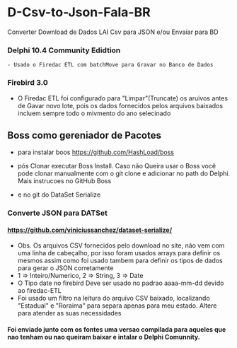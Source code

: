 # D-Csv-to-Json-Fala-BR
Converter Download de Dados LAI Csv para JSON e/ou Envaiar para BD


### Delphi 10.4 Community Edidtion
    - Usado o Firedac ETL com batchMove para Gravar no Banco de Dados
    



### Firebird 3.0
   - O Firedac ETL foi configurado para "Limpar"(Truncate)  os aruivos antes de Gavar novo lote, pois os dados fornecidos pelos arquivos baixados incluem sempre todo o mivmento do ano selecinado

## Boss como gereniador de Pacotes
  - para instalar boos
    https://github.com/HashLoad/boss
   
  - pós Clonar executar Boss Install. Caso não Queira usar o Boss você pode clonar  manualmente com o git clone e adicionar no path do Delphi. Mais instrucoes no GitHub Boss
  - e no git do DataSet Serialize
  
### Converte JSON para DATSet
#### https://github.com/viniciussanchez/dataset-serialize/



- Obs. Os arquivos CSV fornecidos pelo download no site, não vem com uma linha de cabeçalho, por isso foram usados arrays para definir os mesmos assim como foi usado tambem para definir os tipos de dados para gerar o JSON corretamente
- 1 => Inteiro/Numerico, 2 => String, 3 => Date
- O Tipo date no firebird Deve ser usado no padrao aaaa-mm-dd devido ao firedac-ETL
- Foi usado um filtro na leitura do arquivo CSV baixado, localizando "Estadual" e "Roraima" para separa apenas para meu estado. Altere para atender as suas necessidades


#### Foi enviado junto com os fontes uma versao compilada para aqueles que nao tenham ou nao queiram baixar e intalar o Delphi Comunnity.


